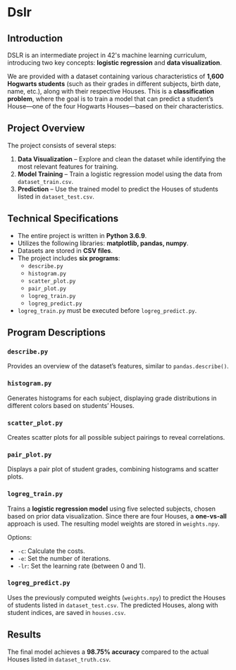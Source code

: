 # Dslr

## Introduction
DSLR is an intermediate project in 42's machine learning curriculum, introducing two key concepts: **logistic regression** and **data visualization**.

We are provided with a dataset containing various characteristics of **1,600 Hogwarts students** (such as their grades in different subjects, birth date, name, etc.), along with their respective Houses. This is a **classification problem**, where the goal is to train a model that can predict a student’s House—one of the four Hogwarts Houses—based on their characteristics.

## Project Overview
The project consists of several steps:
1. **Data Visualization** – Explore and clean the dataset while identifying the most relevant features for training.
2. **Model Training** – Train a logistic regression model using the data from `dataset_train.csv`.
3. **Prediction** – Use the trained model to predict the Houses of students listed in `dataset_test.csv`.

## Technical Specifications
- The entire project is written in **Python 3.6.9**.
- Utilizes the following libraries: **matplotlib, pandas, numpy**.
- Datasets are stored in **CSV files**.
- The project includes **six programs**:
  - `describe.py`
  - `histogram.py`
  - `scatter_plot.py`
  - `pair_plot.py`
  - `logreg_train.py`
  - `logreg_predict.py`
- `logreg_train.py` must be executed before `logreg_predict.py`.

## Program Descriptions
### `describe.py`
Provides an overview of the dataset’s features, similar to `pandas.describe()`.

### `histogram.py`
Generates histograms for each subject, displaying grade distributions in different colors based on students’ Houses.

### `scatter_plot.py`
Creates scatter plots for all possible subject pairings to reveal correlations.

### `pair_plot.py`
Displays a pair plot of student grades, combining histograms and scatter plots.

### `logreg_train.py`
Trains a **logistic regression model** using five selected subjects, chosen based on prior data visualization. Since there are four Houses, a **one-vs-all** approach is used. The resulting model weights are stored in `weights.npy`.

Options:
- `-c`: Calculate the costs.
- `-e`: Set the number of iterations.
- `-lr`: Set the learning rate (between 0 and 1).

### `logreg_predict.py`
Uses the previously computed weights (`weights.npy`) to predict the Houses of students listed in `dataset_test.csv`. The predicted Houses, along with student indices, are saved in `houses.csv`.

## Results
The final model achieves a **98.75% accuracy** compared to the actual Houses listed in `dataset_truth.csv`.
